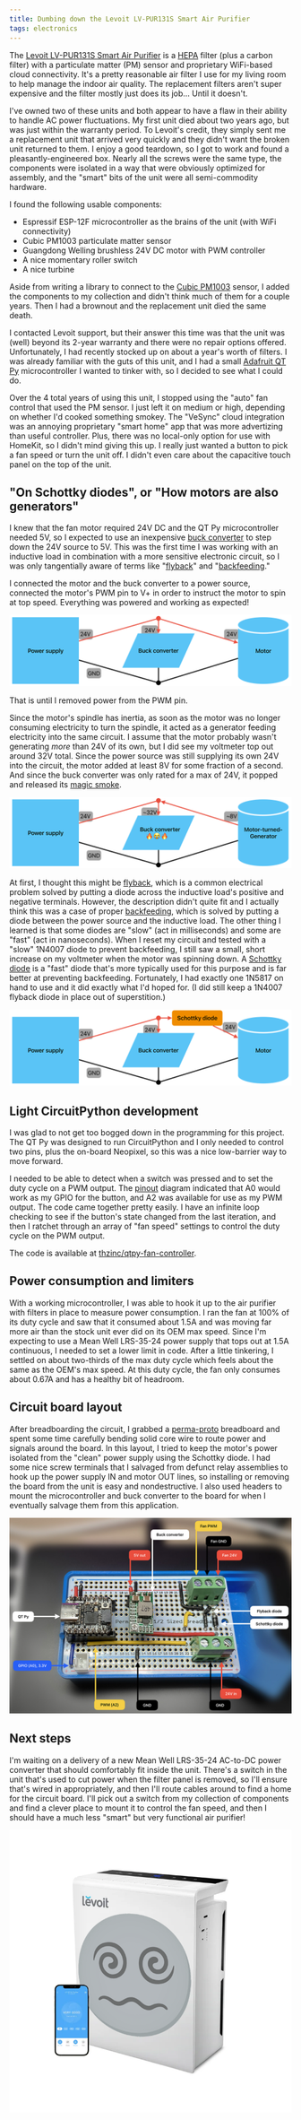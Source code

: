 ```yaml
---
title: Dumbing down the Levoit LV-PUR131S Smart Air Purifier
tags: electronics
---
```


The [Levoit LV-PUR131S Smart Air Purifier][levoit] is a [HEPA] filter (plus a carbon filter) with a particulate matter (PM) sensor and proprietary WiFi-based cloud connectivity. It's a pretty reasonable air filter I use for my living room to help manage the indoor air quality. The replacement filters aren't super expensive and the filter mostly just does its job… Until it doesn't.

I've owned two of these units and both appear to have a flaw in their ability to handle AC power fluctuations. My first unit died about two years ago, but was just within the warranty period. To Levoit's credit, they simply sent me a replacement unit that arrived very quickly and they didn't want the broken unit returned to them. I enjoy a good teardown, so I got to work and found a pleasantly-engineered box. Nearly all the screws were the same type, the components were isolated in a way that were obviously optimized for assembly, and the "smart" bits of the unit were all semi-commodity hardware.

I found the following usable components:

- Espressif ESP-12F microcontroller as the brains of the unit (with WiFi connectivity)
- Cubic PM1003 particulate matter sensor
- Guangdong Welling brushless 24V DC motor with PWM controller
- A nice momentary roller switch
- A nice turbine

Aside from writing a library to connect to the [Cubic PM1003][cubic-pm1003] sensor, I added the components to my collection and didn't think much of them for a couple years. Then I had a brownout and the replacement unit died the same death.

I contacted Levoit support, but their answer this time was that the unit was (well) beyond its 2-year warranty and there were no repair options offered. Unfortunately, I had recently stocked up on about a year's worth of filters. I was already familiar with the guts of this unit, and I had a small [Adafruit QT Py][qt-py] microcontroller I wanted to tinker with, so I decided to see what I could do.

Over the 4 total years of using this unit, I stopped using the "auto" fan control that used the PM sensor. I just left it on medium or high, depending on whether I'd cooked something smokey. The "VeSync" cloud integration was an annoying proprietary "smart home" app that was more advertizing than useful controller. Plus, there was no local-only option for use with HomeKit, so I didn't mind giving this up. I really just wanted a button to pick a fan speed or turn the unit off. I didn't even care about the capacitive touch panel on the top of the unit.

## "On Schottky diodes", or "How motors are also generators"

I knew that the fan motor required 24V DC and the QT Py microcontroller needed 5V, so I expected to use an inexpensive [buck converter][buck-converter] to step down the 24V source to 5V. This was the first time I was working with an inductive load in combination with a more sensitive electronic circuit, so I was only tangentially aware of terms like "[flyback]" and "[backfeeding]."

I connected the motor and the buck converter to a power source, connected the motor's PWM pin to V+ in order to instruct the motor to spin at top speed. Everything was powered and working as expected!

![Block diagram of power source directly connected to both motor and buck converter, emphasizing expected flow of electricity solely from the power source feeding to the motor and buck converter](/assets/dumbing-down-air-purifier/block-diagram-naive-happy-path.png)

That is until I removed power from the PWM pin.

Since the motor's spindle has inertia, as soon as the motor was no longer consuming electricity to turn the spindle, it acted as a generator feeding electricity into the same circuit. I assume that the motor probably wasn't generating _more_ than 24V of its own, but I did see my voltmeter top out around 32V total. Since the power source was still supplying its own 24V into the circuit, the motor added at least 8V for some fraction of a second. And since the buck converter was only rated for a max of 24V, it popped and released its [magic smoke][magic-smoke].

![Block diagram of motor backfeeding electricity into same circuit, showing the buck converter failing under excess current](/assets/dumbing-down-air-purifier/block-diagram-backfeeding.png)

At first, I thought this might be [flyback], which is a common electrical problem solved by putting a diode across the inductive load's positive and negative terminals. However, the description didn't quite fit and I actually think this was a case of proper [backfeeding], which is solved by putting a diode between the power source and the inductive load. The other thing I learned is that some diodes are "slow" (act in milliseconds) and some are "fast" (act in nanoseconds). When I reset my circuit and tested with a "slow" 1N4007 diode to prevent backfeeding, I still saw a small, short increase on my voltmeter when the motor was spinning down. A [Schottky diode][schottky] is a "fast" diode that's more typically used for this purpose and is far better at preventing backfeeding. Fortunately, I had exactly one 1N5817 on hand to use and it did exactly what I'd hoped for. (I did still keep a 1N4007 flyback diode in place out of superstition.)

![Block diagram of circuit with Schottky diode between positive power supply and positive motor terminals](/assets/dumbing-down-air-purifier/block-diagram-happier-path.png)

## Light CircuitPython development

I was glad to not get too bogged down in the programming for this project. The QT Py was designed to run CircuitPython and I only needed to control two pins, plus the on-board Neopixel, so this was a nice low-barrier way to move forward.

I needed to be able to detect when a switch was pressed and to set the duty cycle on a PWM output. The [pinout] diagram indicated that A0 would work as my GPIO for the button, and A2 was available for use as my PWM output. The code came together pretty easily. I have an infinite loop checking to see if the button's state changed from the last iteration, and then I ratchet through an array of "fan speed" settings to control the duty cycle on the PWM output.

The code is available at [thzinc/qtpy-fan-controller][qtpy-fan-controller].

## Power consumption and limiters

With a working microcontroller, I was able to hook it up to the air purifier with filters in place to measure power consumption. I ran the fan at 100% of its duty cycle and saw that it consumed about 1.5A and was moving far more air than the stock unit ever did on its OEM max speed. Since I'm expecting to use a Mean Well LRS-35-24 power supply that tops out at 1.5A continuous, I needed to set a lower limit in code. After a little tinkering, I settled on about two-thirds of the max duty cycle which feels about the same as the OEM's max speed. At this duty cycle, the fan only consumes about 0.67A and has a healthy bit of headroom.

## Circuit board layout

After breadboarding the circuit, I grabbed a [perma-proto] breadboard and spent some time carefully bending solid core wire to route power and signals around the board. In this layout, I tried to keep the motor's power isolated from the "clean" power supply using the Schottky diode. I had some nice screw terminals that I salvaged from defunct relay assemblies to hook up the power supply IN and motor OUT lines, so installing or removing the board from the unit is easy and nondestructive. I also used headers to mount the microcontroller and buck converter to the board for when I eventually salvage them from this application.

![Annotated photo of completed circuit board](/assets/dumbing-down-air-purifier/annotated-circuit-board.jpg)

## Next steps

I'm waiting on a delivery of a new Mean Well LRS-35-24 AC-to-DC power converter that should comfortably fit inside the unit. There's a switch in the unit that's used to cut power when the filter panel is removed, so I'll ensure that's wired in appropriately, and then I'll route cables around to find a home for the circuit board. I'll pick out a switch from my collection of components and find a clever place to mount it to control the fan speed, and then I should have a much less "smart" but very functional air purifier!

![Manipulated photo of an anthropomorphized air purifier with the 😵‍💫 emoji](/assets/dumbing-down-air-purifier/dumber-air-filter.png)

[levoit]: https://levoit.com/products/lv-pur131s-wifi-air-purifier
[hepa]: https://en.wikipedia.org/wiki/HEPA
[cubic-pm1003]: https://github.com/go-sensors/cubicpm1003
[qt-py]: https://www.adafruit.com/product/4600
[schottky]: https://en.wikipedia.org/wiki/Schottky_diode
[flyback]: https://en.wikipedia.org/wiki/Flyback_diode
[backfeeding]: https://en.wikipedia.org/wiki/Backfeeding
[magic-smoke]: https://en.wikipedia.org/wiki/Magic_smoke
[pinout]: https://learn.adafruit.com/adafruit-qt-py/pinouts
[qtpy-fan-controller]: https://github.com/thzinc/qtpy-fan-controller
[perma-proto]: https://www.adafruit.com/product/571
[buck-converter]: https://en.wikipedia.org/wiki/Buck_converter
